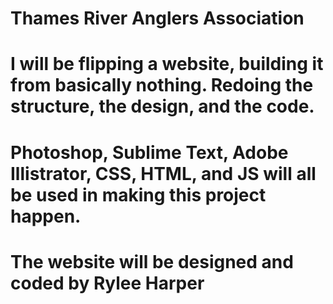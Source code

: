 # Thames River Anglers Association

# I will be flipping a website, building it from basically nothing. Redoing the structure, the design, and the code. 

# Photoshop, Sublime Text, Adobe Illistrator, CSS, HTML, and JS will all be used in making this project happen.

# The website will be designed and coded by Rylee Harper
